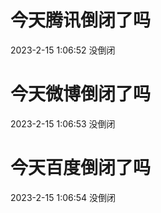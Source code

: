 # 今天腾讯倒闭了吗

2023-2-15 1:06:52 没倒闭

# 今天微博倒闭了吗

2023-2-15 1:06:53 没倒闭

# 今天百度倒闭了吗

2023-2-15 1:06:54 没倒闭

